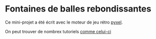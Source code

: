 # Fontaines de balles rebondissantes

Ce mini-projet a été écrit avec le moteur de jeu rétro [pyxel](https://github.com/kitao/pyxel/blob/main/doc/README.fr.md).

On peut trouver de nombrex tutoriels [comme celui-ci](https://nuitducode.github.io/DOCUMENTATION/PYTHON/01-presentation/) 
